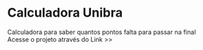 # Calculadora Unibra
Calculadora para saber quantos pontos falta para passar na final </br>
Acesse o projeto através do Link >> 
